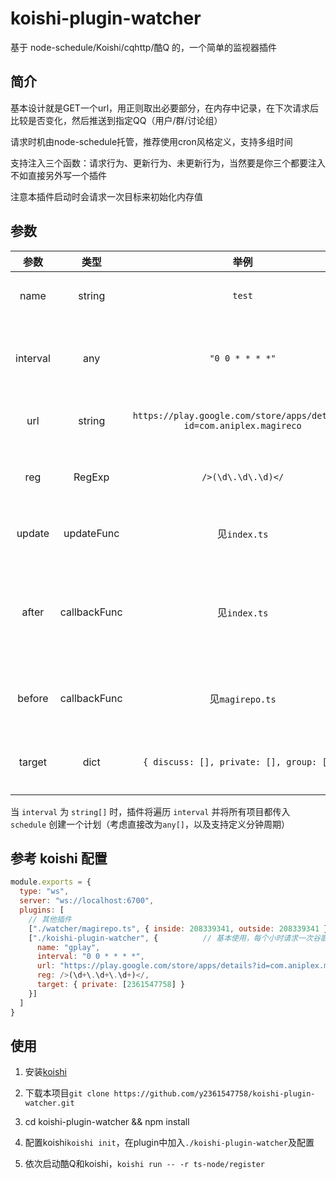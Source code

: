 # koishi-plugin-watcher

基于 node-schedule/Koishi/cqhttp/酷Q 的，一个简单的监视器插件

## 简介

基本设计就是GET一个url，用正则取出必要部分，在内存中记录，在下次请求后比较是否变化，然后推送到指定QQ（用户/群/讨论组）

请求时机由node-schedule托管，推荐使用cron风格定义，支持多组时间

支持注入三个函数：请求行为、更新行为、未更新行为，当然要是你三个都要注入不如直接另外写一个插件

注意本插件启动时会请求一次目标来初始化内存值

## 参数

| 参数 | 类型 | 举例 | 注释 |
|:----:|:---:|:----:|:----:|
| name | string | `test` | 监视名，用于区分命名空间 |
| interval | any | `"0 0 * * * *"` | 以 schedule 配置多个周期，非空 |
| url | string | `https://play.google.com/store/apps/details?id=com.aniplex.magireco` | 需要查询的url，非空 |
| reg | RegExp | `/>(\d\.\d\.\d)</` | 用于匹配的正则表达式，非空 |
| update | updateFunc | 见`index.ts` | 拉取更新的自定义函数 |
| after | callbackFunc | 见`index.ts` | 有更新时调用的函数，默认推送至target里的QQ对象 |
| before | callbackFunc | 见`magirepo.ts` | 无更新时调用的函数，默认无操作 |
| target | dict | `{ discuss: [], private: [], group: [] }` | 推送目标，仅供默认after函数调用 |

当 `interval` 为 `string[]` 时，插件将遍历 `interval` 并将所有项目都传入 `schedule` 创建一个计划（考虑直接改为`any[]`，以及支持定义分钟周期）

## 参考 koishi 配置

~~~js
module.exports = {
  type: "ws",
  server: "ws://localhost:6700",
  plugins: [
    // 其他插件
    ["./watcher/magirepo.ts", { inside: 208339341, outside: 208339341 }], // 自定义更新、无更新行为，详见magirepo.ts
    ["./koishi-plugin-watcher", {          // 基本使用，每个小时请求一次谷歌play检查版本号是否更新，然后推送到我的账号上
      name: "gplay",
      interval: "0 0 * * * *",
      url: "https://play.google.com/store/apps/details?id=com.aniplex.magireco",
      reg: />(\d+\.\d+\.\d+)</,
      target: { private: [2361547758] }
    }]
  ]
}
~~~

## 使用

1. 安装[koishi](https://koishi.js.org/)

2. 下载本项目`git clone https://github.com/y2361547758/koishi-plugin-watcher.git`

3. cd koishi-plugin-watcher && npm install

4. 配置koishi`koishi init`，在plugin中加入`./koishi-plugin-watcher`及配置

5. 依次启动酷Q和koishi，`koishi run -- -r ts-node/register`
